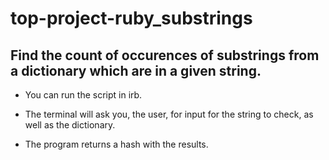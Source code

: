 # top-project-ruby_substrings
## Find the count of occurences of substrings from a dictionary which are in a given string.

- You can run the script in irb.

- The terminal will ask you, the user, for input for the string to check, as well as the dictionary.

- The program returns a hash with the results.
